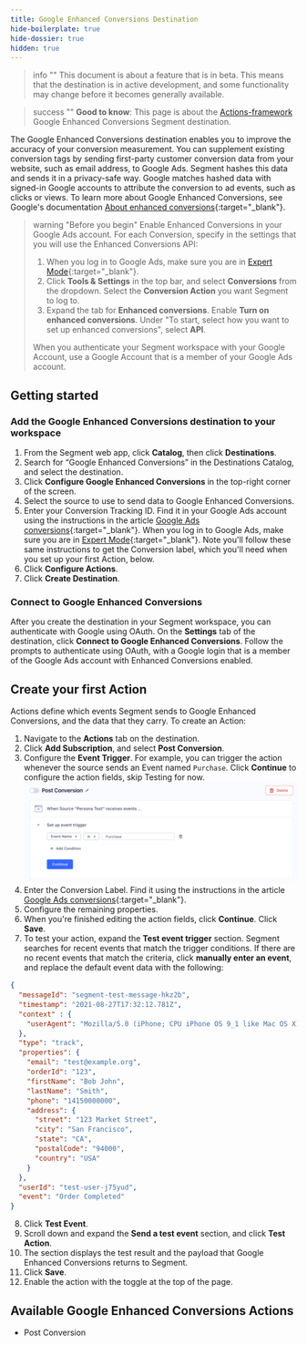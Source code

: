 ```yaml
---
title: Google Enhanced Conversions Destination
hide-boilerplate: true
hide-dossier: true
hidden: true
---
```


> info ""
> This document is about a feature that is in beta. This means that the destination is in active development, and some functionality may change before it becomes generally available.

> success ""
> **Good to know**: This page is about the [Actions-framework](/docs/connections/destinations/actions/) Google Enhanced Conversions Segment destination. 

The Google Enhanced Conversions destination enables you to improve the accuracy of your conversion measurement. You can supplement existing conversion tags by sending first-party customer conversion data from your website, such as email address, to Google Ads. Segment hashes this data and sends it in a privacy-safe way. Google matches hashed data with signed-in Google accounts to attribute the conversion to ad events, such as clicks or views. To learn more about Google Enhanced Conversions, see Google's documentation [About enhanced conversions](https://support.google.com/google-ads/answer/9888656?hl=en-GB){:target="_blank"}.

> warning "Before you begin"
> Enable Enhanced Conversions in your Google Ads account. For each Conversion, specify in the settings that you will use the Enhanced Conversions API:
> 1.  When you log in to Google Ads, make sure you are in [Expert Mode](https://support.google.com/google-ads/answer/9520605?hl=en){:target="_blank"}.
> 2. Click **Tools & Settings** in the top bar, and select **Conversions** from the dropdown. Select the **Conversion Action** you want Segment to log to.
> 3. Expand the tab for **Enhanced conversions**. Enable **Turn on enhanced conversions**. Under "To start, select how you want to set up enhanced conversions", select **API**.
> 
> When you authenticate your Segment workspace with your Google Account, use a Google Account that is a member of your Google Ads account.

## Getting started

### Add the Google Enhanced Conversions destination to your workspace

1. From the Segment web app, click **Catalog**, then click **Destinations**.
2. Search for “Google Enhanced Conversions” in the Destinations Catalog, and select the destination.
3. Click **Configure Google Enhanced Conversions** in the top-right corner of the screen.
4. Select the source to use to send data to Google Enhanced Conversions.
5. Enter your Conversion Tracking ID. Find it in your Google Ads account using the instructions in the article [Google Ads conversions](https://support.google.com/tagmanager/answer/6105160?hl=en){:target="_blank"}. When you log in to Google Ads, make sure you are in [Expert Mode](https://support.google.com/google-ads/answer/9520605?hl=en){:target="_blank"}. Note you'll follow these same instructions to get the Conversion label, which you'll need when you set up your first Action, below. 
6. Click **Configure Actions**.
7. Click **Create Destination**.

### Connect to Google Enhanced Conversions

After you create the destination in your Segment workspace, you can authenticate with Google using OAuth. On the **Settings** tab of the destination, click **Connect to Google Enhanced Conversions**. Follow the prompts to authenticate using OAuth, with a Google login that is a member of the Google Ads account with Enhanced Conversions  enabled.

## Create your first Action

Actions define which events Segment sends to Google Enhanced Conversions, and the data that they carry. To create an Action:

1. Navigate to the **Actions** tab on the destination.
2. Click **Add Subscription**, and select **Post Conversion**.
3. Configure the **Event Trigger**. For example, you can trigger the action whenever the source sends an Event named `Purchase`. Click **Continue** to configure the action fields, skip Testing for now. ![The action fires when it receives an event named Purchase](images/gec_trigger.png)
4. Enter the Conversion Label. Find it using the instructions in the article [Google Ads conversions](https://support.google.com/tagmanager/answer/6105160?hl=en){:target="_blank"}.
5. Configure the remaining properties. 
6. When you're finished editing the action fields, click **Continue**. Click **Save**.
7. To test your action, expand the **Test event trigger** section. Segment searches for recent events that match the trigger conditions. If there are no recent events that match the criteria, click **manually enter an event**, and replace the default event data with the following:
```json
{
  "messageId": "segment-test-message-hkz2b",
  "timestamp": "2021-08-27T17:32:12.781Z",
  "context" : {
    "userAgent": "Mozilla/5.0 (iPhone; CPU iPhone OS 9_1 like Mac OS X) AppleWebKit/601.1.46 (KHTML, like Gecko) Version/9.0 Mobile/13B143 Safari/601.1"
  },
  "type": "track",
  "properties": {
    "email": "test@example.org",
    "orderId": "123",
    "firstName": "Bob John",
    "lastName": "Smith",
    "phone": "14150000000",
    "address": {
      "street": "123 Market Street",
      "city": "San Francisco",
      "state": "CA",
      "postalCode": "94000",
      "country": "USA"
    }
  },
  "userId": "test-user-j75yud",
  "event": "Order Completed"
}
```
8. Click **Test Event**.
9. Scroll down and expand the **Send a test event** section, and click **Test Action**.
10. The section displays the test result and the payload that Google Enhanced Conversions returns to Segment.
11. Click **Save**.
12. Enable the action with the toggle at the top of the page.

## Available Google Enhanced Conversions Actions

- Post Conversion

